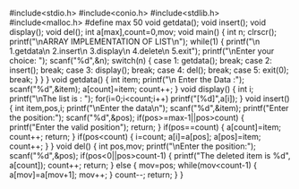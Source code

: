 #include<stdio.h>
#include<conio.h>
#include<stdlib.h>
#include<malloc.h>
#define max 50
void getdata();
void insert();
void display();
void del();
int a[max],count=0,mov;
void main()
{
int n;
clrscr();
printf("\nARRAY IMPLEMENTATION OF LIST\n");
while(1)
{
printf("\n 1.getdata\n 2.insert\n 3.display\n 4.delete\n 5.exit");
printf("\nEnter your choice: ");
scanf("%d",&n);
switch(n)
{
case 1:
getdata();
break;
case 2:
insert();
break;
case 3:
display();
break;
case 4:
del();
break;
case 5:
exit(0);
break;
 }
 }
}
void getdata()
{
int item;
printf("\n Enter the Data :");
scanf("%d",&item);
a[count]=item;
count++;
}
void display()
{
int i;
printf("\nThe list is : ");
for(i=0;i<count;i++)
printf("[%d]",a[i]);
}
void insert()
{
int item,pos,i;
printf("\nEnter the data\n");
scanf("%d",&item);
printf("Enter the position:");
scanf("%d",&pos);
if(pos>=max-1||pos>count)
{
printf("Enter the valid position");
return;
}
if(pos==count)
{
a[count]=item;
count++;
return;
}
if(pos<count)
{
i=count;
a[i]=a[pos];
a[pos]=item;
count++;
}
}
void del()
{
int pos,mov;
printf("\nEnter the position:");
scanf("%d",&pos);
if(pos<0||pos>count-1)
{
printf("The deleted item is %d", a[count]);
count++;
return;
}
else
{
mov=pos;
while(mov<count-1)
{
a[mov]=a[mov+1];
mov++;
}
count--;
return;
}
}
